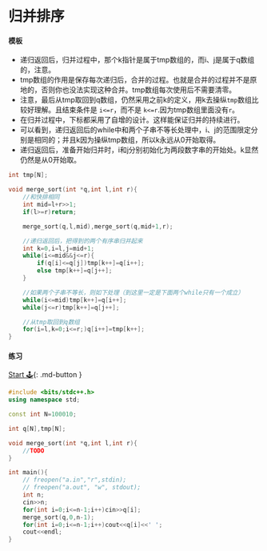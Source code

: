 # 归并排序

#### 模板

- 递归返回后，归并过程中，那个k指针是属于tmp数组的，而i、j是属于q数组的，注意。
- tmp数组的作用是保存每次递归后，合并的过程。也就是合并的过程并不是原地的，否则你也没法实现这种合并。tmp数组每次使用后不需要清零。
- 注意，最后从tmp取回到q数组，仍然采用之前k的定义，用k去操纵`tmp`数组比较好理解。且结束条件是 `i<=r`，而不是 `k<=r`.因为tmp数组里面没有`r`。
- 在归并过程中，下标都采用了自增的设计。这样能保证归并的持续进行。
- 可以看到，递归返回后的while中和两个子串不等长处理中，i、j的范围限定分别是相同的；并且k因为操纵tmp数组，所以k永远从0开始取得。
- 递归返回后，准备开始归并时，i和j分别初始化为两段数字串的开始处。k显然仍然是从0开始取。

```c++
int tmp[N];

void merge_sort(int *q,int l,int r){
    //和快排相同
    int mid=l+r>>1;
    if(l>=r)return;

    merge_sort(q,l,mid),merge_sort(q,mid+1,r);

    //递归返回后，把得到的两个有序串归并起来
    int k=0,i=l,j=mid+1;
  	while(i<=mid&&j<=r){
        if(q[i]<=q[j])tmp[k++]=q[i++];
        else tmp[k++]=q[j++];
    }    

    //如果两个子串不等长，则如下处理（到这里一定是下面两个while只有一个成立）
    while(i<=mid)tmp[k++]=q[i++];
    while(j<=r)tmp[k++]=q[j++];

    //从tmp取回到q数组
   	for(i=l,k=0;i<=r;)q[i++]=tmp[k++];
}
```

#### 练习

[Start 🕹](https://www.acwing.com/problem/content/789/){: .md-button }

```c++
#include <bits/stdc++.h>
using namespace std;

const int N=100010;

int q[N],tmp[N];

void merge_sort(int *q,int l,int r){
    //TODO
}

int main(){
    // freopen("a.in","r",stdin);
	// freopen("a.out", "w", stdout);
    int n;
    cin>>n;
    for(int i=0;i<=n-1;i++)cin>>q[i];
    merge_sort(q,0,n-1);
    for(int i=0;i<=n-1;i++)cout<<q[i]<<' ';
    cout<<endl;
}
```

